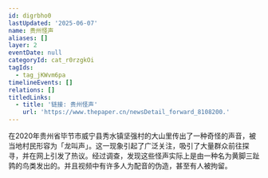 ```yaml
---
id: digrbho0
lastUpdated: '2025-06-07'
name: 贵州怪声
aliases: []
layer: 2
eventDate: null
categoryId: cat_r0rzgkOi
tagIds:
  - tag_jKWvm6pa
timelineEvents: []
relations: []
titledLinks:
  - title: '链接: 贵州怪声'
    url: 'https://www.thepaper.cn/newsDetail_forward_8108200.'
---
```

在2020年贵州省毕节市威宁县秀水镇坚强村的大山里传出了一种奇怪的声音，被当地村民形容为「龙叫声」。这一现象引起了广泛关注，吸引了大量群众前往探寻，并在网上引发了热议。经过调查，发现这些怪声实际上是由一种名为黄脚三趾鹑的鸟类发出的。并且视频中有许多人为配音的伪造，甚至有人被拘留。
